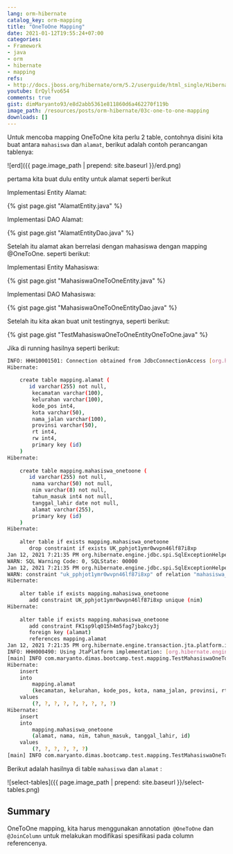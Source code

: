 ```yaml
---
lang: orm-hibernate
catalog_key: orm-mapping
title: "OneToOne Mapping"
date: 2021-01-12T19:55:24+07:00
categories:
- Framework
- java
- orm
- hibernate
- mapping
refs: 
- http://docs.jboss.org/hibernate/orm/5.2/userguide/html_single/Hibernate_User_Guide.html
youtube: ErQylfvo654
comments: true
gist: dimMaryanto93/e8d2abb5361e811860d6a462270f119b
image_path: /resources/posts/orm-hibernate/03c-one-to-one-mapping
downloads: []
---
```


Untuk mencoba mapping OneToOne kita perlu 2 table, contohnya disini kita buat antara `mahasiswa` dan `alamat`, berikut adalah contoh perancangan tablenya:

<!--more-->

![erd]({{ page.image_path | prepend: site.baseurl }}/erd.png)

pertama kita buat dulu entity untuk alamat seperti berikut

Implementasi Entity Alamat:

{% gist page.gist "AlamatEntity.java" %}

Implementasi DAO Alamat:

{% gist page.gist "AlamatEntityDao.java" %}

Setelah itu alamat akan berrelasi dengan mahasiswa dengan mapping @OneToOne. seperti berikut:

Implementasi Entity Mahasiswa:

{% gist page.gist "MahasiswaOneToOneEntity.java" %}

Implementasi DAO Mahasiswa:

{% gist page.gist "MahasiswaOneToOneEntityDao.java" %}

Setelah itu kita akan buat unit testingnya, seperti berikut:

{% gist page.gist "TestMahasiswaOneToOneEntityOneToOne.java" %}

Jika di running hasilnya seperti berikut:

```bash
INFO: HHH10001501: Connection obtained from JdbcConnectionAccess [org.hibernate.engine.jdbc.env.internal.JdbcEnvironmentInitiator$ConnectionProviderJdbcConnectionAccess@29bcf51d] for (non-JTA) DDL execution was not in auto-commit mode; the Connection 'local transaction' will be committed and the Connection will be set into auto-commit mode.
Hibernate: 
    
    create table mapping.alamat (
       id varchar(255) not null,
        kecamatan varchar(100),
        kelurahan varchar(100),
        kode_pos int4,
        kota varchar(50),
        nama_jalan varchar(100),
        provinsi varchar(50),
        rt int4,
        rw int4,
        primary key (id)
    )
Hibernate: 
    
    create table mapping.mahasiswa_onetoone (
       id varchar(255) not null,
        nama varchar(50) not null,
        nim varchar(8) not null,
        tahun_masuk int4 not null,
        tanggal_lahir date not null,
        alamat varchar(255),
        primary key (id)
    )
Hibernate: 
    
    alter table if exists mapping.mahasiswa_onetoone 
       drop constraint if exists UK_pphjot1ymr0wvpn46lf87i8xp
Jan 12, 2021 7:21:35 PM org.hibernate.engine.jdbc.spi.SqlExceptionHelper$StandardWarningHandler logWarning
WARN: SQL Warning Code: 0, SQLState: 00000
Jan 12, 2021 7:21:35 PM org.hibernate.engine.jdbc.spi.SqlExceptionHelper$StandardWarningHandler logWarning
WARN: constraint "uk_pphjot1ymr0wvpn46lf87i8xp" of relation "mahasiswa_onetoone" does not exist, skipping
Hibernate: 
    
    alter table if exists mapping.mahasiswa_onetoone 
       add constraint UK_pphjot1ymr0wvpn46lf87i8xp unique (nim)
Hibernate: 
    
    alter table if exists mapping.mahasiswa_onetoone 
       add constraint FK1sp9lq015h4m5fag7jbakcy3j 
       foreign key (alamat) 
       references mapping.alamat
Jan 12, 2021 7:21:35 PM org.hibernate.engine.transaction.jta.platform.internal.JtaPlatformInitiator initiateService
INFO: HHH000490: Using JtaPlatform implementation: [org.hibernate.engine.transaction.jta.platform.internal.NoJtaPlatform]
[main] INFO com.maryanto.dimas.bootcamp.test.mapping.TestMahasiswaOneToOneEntityOneToOne - mahasiswa baru: MahasiswaOneToOneEntity(id=d9aa105a-78aa-4168-a5d8-f1665f0b9730, nim=10511148, nama=Dimas Maryanto, tanggalLahir=1993-03-01, tahunMasuk=2011, alamat=AlamatEntity(id=f3d7f449-85fb-4e10-835e-cc5983fd2876, provinsi=Jawa Barat, kota=Kab. Bandung, kelurahan=Cileunyi, kecamatan=Cinunuk, rw=18, rt=6, kodePos=40526, namaJalan=Jl Bukit indah))
Hibernate: 
    insert 
    into
        mapping.alamat
        (kecamatan, kelurahan, kode_pos, kota, nama_jalan, provinsi, rt, rw, id) 
    values
        (?, ?, ?, ?, ?, ?, ?, ?, ?)
Hibernate: 
    insert 
    into
        mapping.mahasiswa_onetoone
        (alamat, nama, nim, tahun_masuk, tanggal_lahir, id) 
    values
        (?, ?, ?, ?, ?, ?)
[main] INFO com.maryanto.dimas.bootcamp.test.mapping.TestMahasiswaOneToOneEntityOneToOne - destroy hibernate session!
```

Berikut adalah hasilnya di table `mahasiswa` dan `alamat` :

![select-tables]({{ page.image_path | prepend: site.baseurl }}/select-tables.png)

## Summary 

OneToOne mapping, kita harus menggunakan annotation` @OneToOne` dan `@JoinColumn` untuk melakukan modifikasi spesifikasi pada column referencenya.
